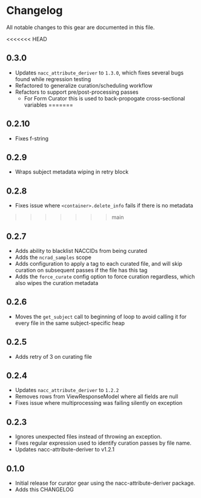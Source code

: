 # Changelog

All notable changes to this gear are documented in this file.

<<<<<<< HEAD
## 0.3.0

* Updates `nacc_attribute_deriver` to `1.3.0`, which fixes several bugs found while regression testing
* Refactored to generalize curation/scheduling workflow
* Refactors to support pre/post-processing passes
	* For Form Curator this is used to back-propogate cross-sectional variables
=======
## 0.2.10

* Fixes f-string

## 0.2.9

* Wraps subject metadata wiping in retry block

## 0.2.8

* Fixes issue where `<container>.delete_info` fails if there is no metadata
>>>>>>> main

## 0.2.7

* Adds ability to blacklist NACCIDs from being curated
* Adds the `ncrad_samples` scope
* Adds configuration to apply a tag to each curated file, and will skip curation on subsequent passes if the file has this tag
* Adds the `force_curate` config option to force curation regardless, which also wipes the curation metadata

## 0.2.6

* Moves the `get_subject` call to beginning of loop to avoid calling it for every file in the same subject-specific heap

## 0.2.5

* Adds retry of 3 on curating file

## 0.2.4

* Updates `nacc_attribute_deriver` to `1.2.2`
* Removes rows from ViewResponseModel where all fields are null
* Fixes issue where multiprocessing was failing silently on exception

## 0.2.3

* Ignores unexpected files instead of throwing an exception.
* Fixes regular expression used to identify curation passes by file name.
* Updates nacc-attribute-deriver to v1.2.1
  
## 0.1.0

* Initial release for curator gear using the nacc-attribute-deriver package.
* Adds this CHANGELOG
  